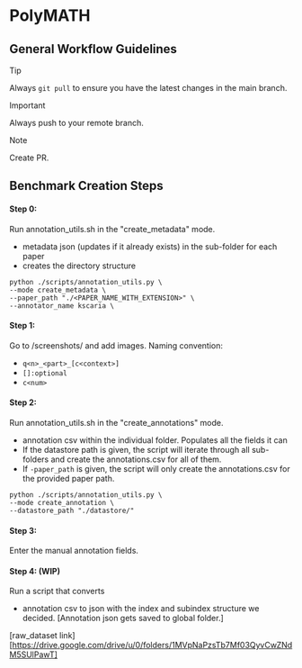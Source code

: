 # PolyMATH

## General Workflow Guidelines
> [!TIP]
> Always `git pull` to ensure you have the latest changes in the main branch.

> [!IMPORTANT]  
> Always push to your remote branch.

> [!NOTE]  
> Create PR.

## Benchmark Creation Steps
#### Step 0: 
Run annotation_utils.sh in the "create_metadata" mode. 
- metadata json (updates if it already exists) in the sub-folder for each paper
- creates the directory structure
```
python ./scripts/annotation_utils.py \
--mode create_metadata \
--paper_path "./<PAPER_NAME_WITH_EXTENSION>" \
--annotator_name kscaria \
```

#### Step 1: 
Go to <paper>/screenshots/ and add images. Naming convention:
- `q<n>_<part>_[c<context>]`
-   `[]:optional`
- `c<num>`

#### Step 2: 
Run annotation_utils.sh in the "create_annotations" mode. 
- annotation csv within the individual folder. Populates all the fields it can
- If the datastore path is given, the script will iterate through all sub-folders and create the annotations.csv for all of them.
- If `-paper_path` is given, the script will only create the annotations.csv for the provided paper path.
```
python ./scripts/annotation_utils.py \
--mode create_annotation \
--datastore_path "./datastore/"
```

#### Step 3: 
Enter the manual annotation fields.

#### Step 4: (WIP)
Run a script that converts 
- annotation csv to json with the index and subindex structure we decided. \[Annotation json gets saved to global folder.\]

[raw_dataset link][https://drive.google.com/drive/u/0/folders/1MVpNaPzsTb7Mf03QyvCwZNdM5SUlPawT]

